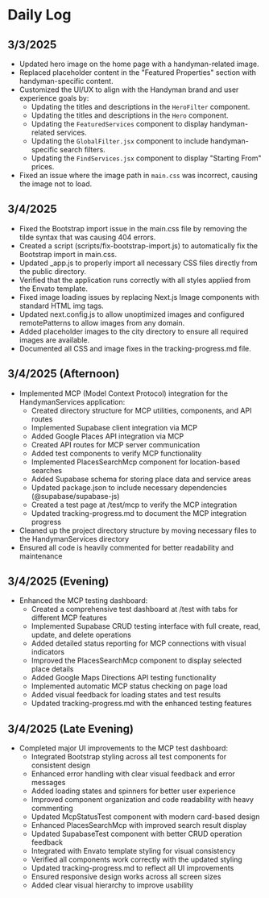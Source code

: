 # Daily Log

## 3/3/2025

- Updated hero image on the home page with a handyman-related image.
- Replaced placeholder content in the "Featured Properties" section with handyman-specific content.
- Customized the UI/UX to align with the Handyman brand and user experience goals by:
    - Updating the titles and descriptions in the `HeroFilter` component.
    - Updating the titles and descriptions in the `Hero` component.
    - Updating the `FeaturedServices` component to display handyman-related services.
    - Updating the `GlobalFilter.jsx` component to include handyman-specific search filters.
    - Updating the `FindServices.jsx` component to display "Starting From" prices.
- Fixed an issue where the image path in `main.css` was incorrect, causing the image not to load.

## 3/4/2025

- Fixed the Bootstrap import issue in the main.css file by removing the tilde syntax that was causing 404 errors.
- Created a script (scripts/fix-bootstrap-import.js) to automatically fix the Bootstrap import in main.css.
- Updated _app.js to properly import all necessary CSS files directly from the public directory.
- Verified that the application runs correctly with all styles applied from the Envato template.
- Fixed image loading issues by replacing Next.js Image components with standard HTML img tags.
- Updated next.config.js to allow unoptimized images and configured remotePatterns to allow images from any domain.
- Added placeholder images to the city directory to ensure all required images are available.
- Documented all CSS and image fixes in the tracking-progress.md file.

## 3/4/2025 (Afternoon)

- Implemented MCP (Model Context Protocol) integration for the HandymanServices application:
  - Created directory structure for MCP utilities, components, and API routes
  - Implemented Supabase client integration via MCP
  - Added Google Places API integration via MCP
  - Created API routes for MCP server communication
  - Added test components to verify MCP functionality
  - Implemented PlacesSearchMcp component for location-based searches
  - Added Supabase schema for storing place data and service areas
  - Updated package.json to include necessary dependencies (@supabase/supabase-js)
  - Created a test page at /test/mcp to verify the MCP integration
  - Updated tracking-progress.md to document the MCP integration progress
- Cleaned up the project directory structure by moving necessary files to the HandymanServices directory
- Ensured all code is heavily commented for better readability and maintenance

## 3/4/2025 (Evening)

- Enhanced the MCP testing dashboard:
  - Created a comprehensive test dashboard at /test with tabs for different MCP features
  - Implemented Supabase CRUD testing interface with full create, read, update, and delete operations
  - Added detailed status reporting for MCP connections with visual indicators
  - Improved the PlacesSearchMcp component to display selected place details
  - Added Google Maps Directions API testing functionality
  - Implemented automatic MCP status checking on page load
  - Added visual feedback for loading states and test results
  - Updated tracking-progress.md with the enhanced testing features

## 3/4/2025 (Late Evening)

- Completed major UI improvements to the MCP test dashboard:
  - Integrated Bootstrap styling across all test components for consistent design
  - Enhanced error handling with clear visual feedback and error messages
  - Added loading states and spinners for better user experience
  - Improved component organization and code readability with heavy commenting
  - Updated McpStatusTest component with modern card-based design
  - Enhanced PlacesSearchMcp with improved search result display
  - Updated SupabaseTest component with better CRUD operation feedback
  - Integrated with Envato template styling for visual consistency
  - Verified all components work correctly with the updated styling
  - Updated tracking-progress.md to reflect all UI improvements
  - Ensured responsive design works across all screen sizes
  - Added clear visual hierarchy to improve usability
